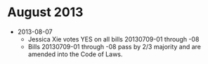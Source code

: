 August 2013
===========

* 2013-08-07
    * Jessica Xie votes YES on all bills 20130709-01 through -08
    * Bills 20130709-01 through -08 pass by 2/3 majority and are amended into the Code of Laws.